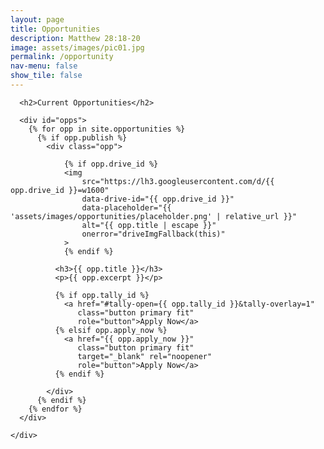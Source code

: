 ```yaml
---
layout: page
title: Opportunities
description: Matthew 28:18-20
image: assets/images/pic01.jpg
permalink: /opportunity
nav-menu: false
show_tile: false
---
```


<div id="main" class="alt">
  <section id="ten">
    <div class="inner">

      <h2>Current Opportunities</h2>

      <div id="opps">
        {% for opp in site.opportunities %}
          {% if opp.publish %}
            <div class="opp">

				{% if opp.drive_id %}
				<img
					src="https://lh3.googleusercontent.com/d/{{ opp.drive_id }}=w1600"
					data-drive-id="{{ opp.drive_id }}"
					data-placeholder="{{ 'assets/images/opportunities/placeholder.png' | relative_url }}"
					alt="{{ opp.title | escape }}"
					onerror="driveImgFallback(this)"
				>
				{% endif %}

              <h3>{{ opp.title }}</h3>
              <p>{{ opp.excerpt }}</p>

              {% if opp.tally_id %}
                <a href="#tally-open={{ opp.tally_id }}&tally-overlay=1"
                   class="button primary fit"
                   role="button">Apply Now</a>
              {% elsif opp.apply_now %}
                <a href="{{ opp.apply_now }}"
                   class="button primary fit"
                   target="_blank" rel="noopener"
                   role="button">Apply Now</a>
              {% endif %}

            </div>
          {% endif %}
        {% endfor %}
      </div>

    </div>
  </section>
</div>



<style>
  /* === Dark palette tokens === */
  :root {
    --bg:        #0f1115;
    --bg-alt:    #161a22;
    --fg:        #e6e9ef;
    --fg-bold:   #ffffff;
    --fg-light:  rgba(230,233,239,0.68);
    --border:    rgba(230,233,239,0.10);
    --border-bg: rgba(230,233,239,0.05);
    --highlight: #7aa2ff;   /* accent1 */
    --accent1:   #7aa2ff;
    --accent2:   #a78bfa;
    --accent3:   #fca5a5;
    --accent4:   #f6d487;
    --accent5:   #93c5fd;
    --accent6:   #34d399;

    /* Button tokens */
    --btn-bg:    var(--highlight);
    --btn-fg:    var(--fg-bold);
    --btn-bg-h:  #5f86ff;   /* hover tint near highlight */
    --card-bg:   var(--bg-alt);
    --card-fg:   var(--fg);
  }

  /* Make the list a responsive grid */
  #opps {
    display: grid;
    grid-template-columns: repeat(auto-fit, minmax(280px, 1fr));
    gap: 1.25rem;
    margin-top: 1rem;
  }

  /* Card */
  #opps .opp {
    background: var(--card-bg);
    color: var(--card-fg);
    border: 1px solid var(--border);
    border-radius: 12px;
    padding: 1rem;
    box-shadow: 0 2px 10px rgba(0,0,0,.25), inset 0 0 0 1px var(--border-bg);
  }

  /* Card image */
  #opps .opp img {
    width: 100%;
    height: 180px;
    object-fit: cover;
    display: block;
    border-radius: 8px;
    margin-bottom: 0.5rem;
  }

  /* Text */
  #opps .opp h3 {
    margin: 0.25rem 0 0.35rem;
    line-height: 1.25;
    color: var(--fg-bold);
  }
  #opps .opp .excerpt {
    margin: 0 0 0.75rem;
    color: var(--fg-light);
  }

  /* Buttons */
  .button {
    display: inline-block;
    padding: .65rem 1.1rem;
    border-radius: 8px;
    text-decoration: none;
    font-weight: 600;
    text-align: center;
    border: 1px solid var(--border);
    transition: transform .04s ease, filter .12s ease, box-shadow .12s ease;
  }
  .button.primary {
    background: var(--btn-bg);
    color: var(--btn-fg);
    box-shadow: 0 4px 12px rgba(122,162,255,0.28);
  }
  .button.primary:hover {
    background: var(--btn-bg-h);
    transform: translateY(-1px);
    box-shadow: 0 6px 16px rgba(122,162,255,0.38);
  }
  .button.fit { width: 100%; }
</style>

<script>
  function driveHiRes(id){ return `https://lh3.googleusercontent.com/d/${id}=w1600`; }
  function driveView(id){  return `https://drive.google.com/uc?export=view&id=${id}`; }
  function driveThumb(id){ return `https://drive.google.com/thumbnail?id=${id}&sz=w1200`; }

  function driveImgFallback(img){
    const id = img.dataset.driveId;
    const state = img.dataset.state || "hires";
    if(!id) return;

    if(state === "hires"){
      img.dataset.state = "view";
      img.src = driveView(id);
    } else if(state === "view"){
      img.dataset.state = "thumb";
      img.src = driveThumb(id);
    } else {
      img.onerror = null; // stop loops
      img.src = img.dataset.placeholder || "{{ '/images/opportunities/placeholder.jpg' | relative_url }}";
    }
  }
</script>

